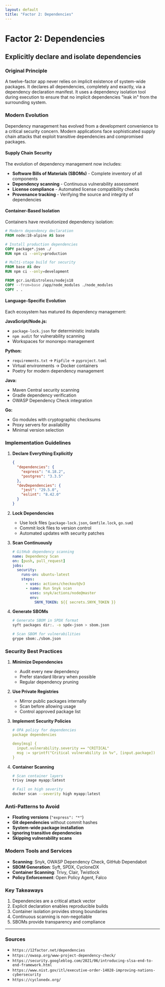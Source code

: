 ```yaml
---
layout: default
title: "Factor 2: Dependencies"
---
```


# Factor 2: Dependencies

## Explicitly declare and isolate dependencies

### Original Principle

A twelve-factor app never relies on implicit existence of system-wide packages. It declares all dependencies, completely and exactly, via a dependency declaration manifest. It uses a dependency isolation tool during execution to ensure that no implicit dependencies "leak in" from the surrounding system.

### Modern Evolution

Dependency management has evolved from a development convenience to a critical security concern. Modern applications face sophisticated supply chain attacks that exploit transitive dependencies and compromised packages.

#### Supply Chain Security

The evolution of dependency management now includes:

- **Software Bills of Materials (SBOMs)** - Complete inventory of all components
- **Dependency scanning** - Continuous vulnerability assessment
- **License compliance** - Automated license compatibility checks
- **Provenance tracking** - Verifying the source and integrity of dependencies

#### Container-Based Isolation

Containers have revolutionized dependency isolation:

```dockerfile
# Modern dependency declaration
FROM node:18-alpine AS base

# Install production dependencies
COPY package*.json ./
RUN npm ci --only=production

# Multi-stage build for security
FROM base AS dev
RUN npm ci --only=development

FROM gcr.io/distroless/nodejs18
COPY --from=base /app/node_modules ./node_modules
COPY . .
```

#### Language-Specific Evolution

Each ecosystem has matured its dependency management:

**JavaScript/Node.js:**
- `package-lock.json` for deterministic installs
- `npm audit` for vulnerability scanning
- Workspaces for monorepo management

**Python:**
- `requirements.txt` → `Pipfile` → `pyproject.toml`
- Virtual environments → Docker containers
- Poetry for modern dependency management

**Java:**
- Maven Central security scanning
- Gradle dependency verification
- OWASP Dependency Check integration

**Go:**
- Go modules with cryptographic checksums
- Proxy servers for availability
- Minimal version selection

### Implementation Guidelines

1. **Declare Everything Explicitly**
   ```json
   {
     "dependencies": {
       "express": "4.18.2",
       "postgres": "3.3.5"
     },
     "devDependencies": {
       "jest": "29.5.0",
       "eslint": "8.42.0"
     }
   }
   ```

2. **Lock Dependencies**
   - Use lock files (`package-lock.json`, `Gemfile.lock`, `go.sum`)
   - Commit lock files to version control
   - Automated updates with security patches

3. **Scan Continuously**
   ```yaml
   # GitHub dependency scanning
   name: Dependency Scan
   on: [push, pull_request]
   jobs:
     security:
       runs-on: ubuntu-latest
       steps:
         - uses: actions/checkout@v3
         - name: Run Snyk scan
           uses: snyk/actions/node@master
           env:
             SNYK_TOKEN: ${{ secrets.SNYK_TOKEN }}
   ```

4. **Generate SBOMs**
   ```bash
   # Generate SBOM in SPDX format
   syft packages dir:. -o spdx-json > sbom.json
   
   # Scan SBOM for vulnerabilities
   grype sbom:./sbom.json
   ```

### Security Best Practices

1. **Minimize Dependencies**
   - Audit every new dependency
   - Prefer standard library when possible
   - Regular dependency pruning

2. **Use Private Registries**
   - Mirror public packages internally
   - Scan before allowing usage
   - Control approved package list

3. **Implement Security Policies**
   ```yaml
   # OPA policy for dependencies
   package dependencies
   
   deny[msg] {
     input.vulnerability.severity == "CRITICAL"
     msg := sprintf("Critical vulnerability in %v", [input.package])
   }
   ```

4. **Container Scanning**
   ```bash
   # Scan container layers
   trivy image myapp:latest
   
   # Fail on high severity
   docker scan --severity high myapp:latest
   ```

### Anti-Patterns to Avoid

- **Floating versions** (`"express": "*"`)
- **Git dependencies** without commit hashes
- **System-wide package installation**
- **Ignoring transitive dependencies**
- **Skipping vulnerability scans**

### Modern Tools and Services

- **Scanning**: Snyk, OWASP Dependency Check, GitHub Dependabot
- **SBOM Generation**: Syft, SPDX, CycloneDX
- **Container Scanning**: Trivy, Clair, Twistlock
- **Policy Enforcement**: Open Policy Agent, Falco

### Key Takeaways

1. Dependencies are a critical attack vector
2. Explicit declaration enables reproducible builds
3. Container isolation provides strong boundaries
4. Continuous scanning is non-negotiable
5. SBOMs provide transparency and compliance

---

### Sources

- `https://12factor.net/dependencies`
- `https://owasp.org/www-project-dependency-check/`
- `https://security.googleblog.com/2021/06/introducing-slsa-end-to-end-framework.html`
- `https://www.nist.gov/itl/executive-order-14028-improving-nations-cybersecurity`
- `https://cyclonedx.org/`